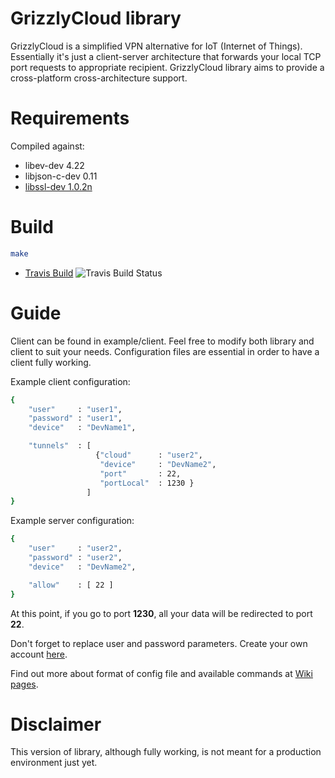 
# GrizzlyCloud library

GrizzlyCloud is a simplified VPN alternative for IoT (Internet of Things). Essentially it's just a client-server architecture that forwards your local TCP port requests to appropriate recipient. GrizzlyCloud library aims to provide a cross-platform cross-architecture support.

# Requirements

Compiled against:
- libev-dev 4.22
- libjson-c-dev 0.11
- [libssl-dev 1.0.2n](https://github.com/GrizzlyCloud/libssl)

# Build

```sh
make
```

- [Travis Build](https://travis-ci.org/GrizzlyCloud/grizzlycloudlib) ![Travis Build Status](https://travis-ci.org/GrizzlyCloud/grizzlycloudlib.svg?branch=master)

# Guide

Client can be found in example/client. Feel free to modify both library and client to suit your needs. Configuration files are essential in order to have a client fully working.

Example client configuration:
```sh
{
    "user"     : "user1",
    "password" : "user1",
    "device"   : "DevName1",

    "tunnels"  : [
                   {"cloud"      : "user2",
                    "device"     : "DevName2",
                    "port"       : 22,
                    "portLocal"  : 1230 }
                 ]
}
```

Example server configuration:
```sh
{
    "user"     : "user2",
    "password" : "user2",
    "device"   : "DevName2",

    "allow"    : [ 22 ]
}
```

At this point, if you go to port **1230**, all your data will be redirected to port **22**.

Don't forget to replace user and password parameters. Create your own account [here](https://grizzlycloud.com/signup.php).

Find out more about format of config file and available commands at [Wiki pages](https://grizzlycloud.com/wiki/doku.php?id=commands).

# Disclaimer

This version of library, although fully working, is not meant for a production environment just yet.
